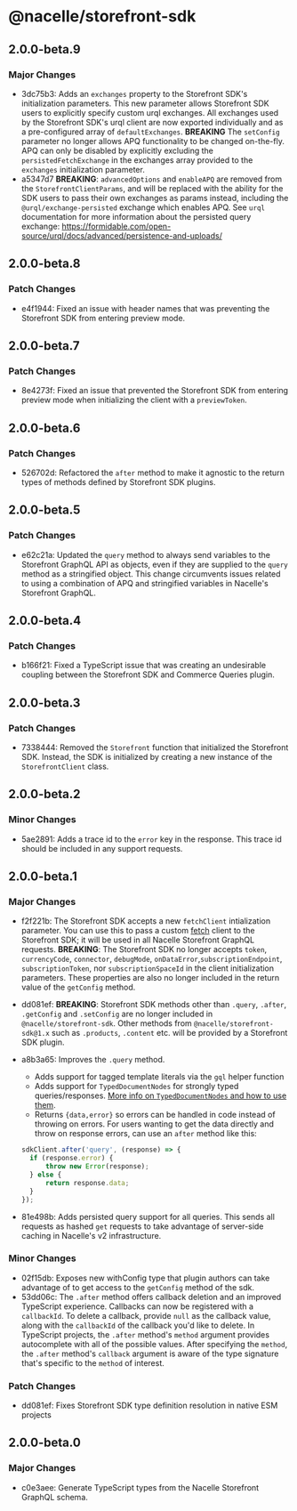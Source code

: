 # @nacelle/storefront-sdk

## 2.0.0-beta.9

### Major Changes

- 3dc75b3: Adds an `exchanges` property to the Storefront SDK's initialization parameters. This new parameter allows Storefront SDK users to explicitly specify custom urql exchanges. All exchanges used by the Storefront SDK's urql client are now exported individually and as a pre-configured array of `defaultExchanges`. **BREAKING** The `setConfig` parameter no longer allows APQ functionality to be changed on-the-fly. APQ can only be disabled by explicitly excluding the `persistedFetchExchange` in the exchanges array provided to the `exchanges` initialization parameter.
- a5347d7 **BREAKING**: `advancedOptions` and `enableAPQ` are removed from the `StorefrontClientParams`, and will be replaced with the ability for the SDK users to pass their own exchanges as params instead, including the `@urql/exchange-persisted` exchange which enables APQ. See `urql` documentation for more information about the persisted query exchange: https://formidable.com/open-source/urql/docs/advanced/persistence-and-uploads/

## 2.0.0-beta.8

### Patch Changes

- e4f1944: Fixed an issue with header names that was preventing the Storefront SDK from entering preview mode.

## 2.0.0-beta.7

### Patch Changes

- 8e4273f: Fixed an issue that prevented the Storefront SDK from entering preview mode when initializing the client with a `previewToken`.

## 2.0.0-beta.6

### Patch Changes

- 526702d: Refactored the `after` method to make it agnostic to the return types of methods defined by Storefront SDK plugins.

## 2.0.0-beta.5

### Patch Changes

- e62c21a: Updated the `query` method to always send variables to the Storefront GraphQL API as objects, even if they are supplied to the `query` method as a stringified object. This change circumvents issues related to using a combination of APQ and stringified variables in Nacelle's Storefront GraphQL.

## 2.0.0-beta.4

### Patch Changes

- b166f21: Fixed a TypeScript issue that was creating an undesirable coupling between the Storefront SDK and Commerce Queries plugin.

## 2.0.0-beta.3

### Patch Changes

- 7338444: Removed the `Storefront` function that initialized the Storefront SDK. Instead, the SDK is initialized by creating a new instance of the `StorefrontClient` class.

## 2.0.0-beta.2

### Minor Changes

- 5ae2891: Adds a trace id to the `error` key in the response. This trace id should be included in any support requests.

## 2.0.0-beta.1

### Major Changes

- f2f221b: The Storefront SDK accepts a new `fetchClient` intialization parameter. You can use this to pass a custom [fetch](https://fetch.spec.whatwg.org) client to the Storefront SDK; it will be used in all Nacelle Storefront GraphQL requests. **BREAKING**: The Storefront SDK no longer accepts `token`, `currencyCode`, `connector`, `debugMode`, `onDataError`,`subscriptionEndpoint`, `subscriptionToken`, nor `subscriptionSpaceId` in the client initialization parameters. These properties are also no longer included in the return value of the `getConfig` method.

- dd081ef: **BREAKING**: Storefront SDK methods other than `.query`, `.after`, `.getConfig` and `.setConfig` are no longer included in `@nacelle/storefront-sdk`. Other methods from `@nacelle/storefront-sdk@1.x` such as `.products`, `.content` etc. will be provided by a Storefront SDK plugin.
- a8b3a65: Improves the `.query` method.

  - Adds support for tagged template literals via the `gql` helper function
  - Adds support for `TypedDocumentNodes` for strongly typed queries/responses. [More info on `TypedDocumentNodes` and how to use them](https://github.com/dotansimha/graphql-typed-document-node#how-to-use).
  - Returns `{data,error}` so errors can be handled in code instead of throwing on errors. For users wanting to get the data directly and throw on response errors, can use an `after` method like this:

  ```js
  sdkClient.after('query', (response) => {
  	if (response.error) {
  		throw new Error(response);
  	} else {
  		return response.data;
  	}
  });
  ```

- 81e498b: Adds persisted query support for all queries. This sends all requests as hashed `get` requests to take advantage of server-side caching in Nacelle's v2 infrastructure.

### Minor Changes

- 02f15db: Exposes new withConfig type that plugin authors can take advantage of to get access to the `getConfig` method of the sdk.
- 53dd06c: The `.after` method offers callback deletion and an improved TypeScript experience. Callbacks can now be registered with a `callbackId`. To delete a callback, provide `null` as the callback value, along with the `callbackId` of the callback you'd like to delete. In TypeScript projects, the `.after` method's `method` argument provides autocomplete with all of the possible values. After specifying the `method`, the `.after` method's `callback` argument is aware of the type signature that's specific to the `method` of interest.

### Patch Changes

- dd081ef: Fixes Storefront SDK type definition resolution in native ESM projects

## 2.0.0-beta.0

### Major Changes

- c0e3aee: Generate TypeScript types from the Nacelle Storefront GraphQL schema.
